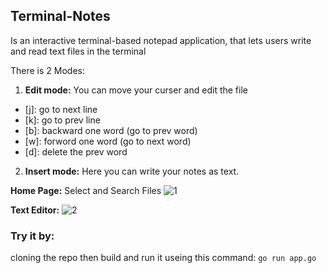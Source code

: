 ## Terminal-Notes
Is an interactive terminal-based notepad application, that lets users write and read text files in the terminal 

There is 2 Modes:
1. **Edit mode:** You can move your curser and edit the file
  - [j]: go to next line
  - [k]: go to prev line
  - [b]: backward one word (go to prev word)
  - [w]: forword one word (go to next word)
  - [d]: delete the prev word
2. **Insert mode:** Here you can write your notes as text.

**Home Page:** Select and Search Files
![1](https://github.com/user-attachments/assets/83c2e00c-3b20-44c8-92c1-603cf94e5414)


**Text Editor:**
![2](https://github.com/user-attachments/assets/616a5304-4761-42b5-9d57-5d1a2f958578)

### Try it by:
cloning the repo then build and run it useing this command: `go run app.go`
